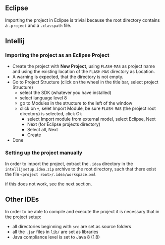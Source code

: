 

## Eclipse

Importing the project in Eclipse is trivial because the root directory contains a `.project` and a `.classpath` file.

## Intellij

### Importing the project as an Eclipse Project

* Create the project with **New Project**, using `FLASH-MAS` as project name and using the existing location of the `FLASH-MAS` directory as Location.
* A warning is expected, that the directory is not empty.
* Go to Project Structure (click on the wheel in the title bar, select project Structure)
  * select the SDK (whatever you have installed)
  * select language level 8
  * go to Modules in the structure to the left of the window
  * click on `+`, selet Import Module, be sure `FLASH-MAS` (the project root directory) is selected, click Ok
    * select Import module from external model, select Eclipse, Next
    * Next (for Eclipse projects directory)
    * Select all, Next
    * Create
* Done

### Setting up the project manually

In order to import the project, extract the `.idea` directory in the `intellijsetup.idea.zip` archive to the root directory, such that there exist the file `<project root>/.idea/workspace.xml`

if this does not work, see the next section.

## Other IDEs

In order to be able to compile and execute the project it is necessary that in the project setup:
* all directories beginning with `src` are set as source folders
* all the `.jar` files in `lib/` are set as libraries
* Java compliance level is set to Java 8 (1.8)
